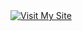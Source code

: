 <a href="https://www.google.com/search?q=work+in+progress">
  <img
    alt="Visit My Site"
    src="https://user-images.githubusercontent.com/90198035/189511793-fac5548c-ad98-4463-8f68-3ec0da958cde.jpg"
  />
</a>
